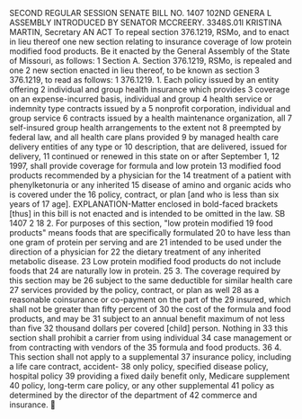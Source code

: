 SECOND REGULAR SESSION
SENATE BILL NO. 1407
102ND GENERA L ASSEMBLY
INTRODUCED BY SENATOR MCCREERY.
3348S.01I KRISTINA MARTIN, Secretary
AN ACT
To repeal section 376.1219, RSMo, and to enact in lieu thereof one new section relating to
insurance coverage of low protein modified food products.
Be it enacted by the General Assembly of the State of Missouri, as follows:
1 Section A. Section 376.1219, RSMo, is repealed and one
2 new section enacted in lieu thereof, to be known as section
3 376.1219, to read as follows:
1 376.1219. 1. Each policy issued by an entity offering
2 individual and group health insurance which provides
3 coverage on an expense-incurred basis, individual and group
4 health service or indemnity type contracts issued by a
5 nonprofit corporation, individual and group service
6 contracts issued by a health maintenance organization, all
7 self-insured group health arrangements to the extent not
8 preempted by federal law, and all health care plans provided
9 by managed health care delivery entities of any type or
10 description, that are delivered, issued for delivery,
11 continued or renewed in this state on or after September 1,
12 1997, shall provide coverage for formula and low protein
13 modified food products recommended by a physician for the
14 treatment of a patient with phenylketonuria or any inherited
15 disease of amino and organic acids who is covered under the
16 policy, contract, or plan [and who is less than six years of
17 age].
EXPLANATION-Matter enclosed in bold-faced brackets [thus] in this bill is not enacted
and is intended to be omitted in the law.
SB 1407 2
18 2. For purposes of this section, "low protein modified
19 food products" means foods that are specifically formulated
20 to have less than one gram of protein per serving and are
21 intended to be used under the direction of a physician for
22 the dietary treatment of any inherited metabolic disease.
23 Low protein modified food products do not include foods that
24 are naturally low in protein.
25 3. The coverage required by this section may be
26 subject to the same deductible for similar health care
27 services provided by the policy, contract, or plan as well
28 as a reasonable coinsurance or co-payment on the part of the
29 insured, which shall not be greater than fifty percent of
30 the cost of the formula and food products, and may be
31 subject to an annual benefit maximum of not less than five
32 thousand dollars per covered [child] person. Nothing in
33 this section shall prohibit a carrier from using individual
34 case management or from contracting with vendors of the
35 formula and food products.
36 4. This section shall not apply to a supplemental
37 insurance policy, including a life care contract, accident-
38 only policy, specified disease policy, hospital policy
39 providing a fixed daily benefit only, Medicare supplement
40 policy, long-term care policy, or any other supplemental
41 policy as determined by the director of the department of
42 commerce and insurance.
